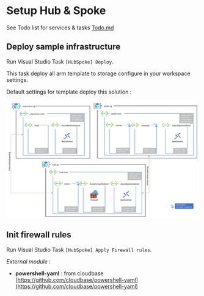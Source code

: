 # Setup Hub & Spoke

See Todo list for services & tasks [Todo.md](./Todo.md)

## Deploy sample infrastructure

Run Visual Studio Task `[HubSpoke] Deploy`.

This task deploy all arm template to storage configure in your workspace settings.

Default settings for template deploy this solution :

![](./medias/topology.png)

## Init firewall rules

Run Visual Studio Task `[HubSpoke] Apply Firewall rules`.

*External module* :

- **powershell-yaml** : from cloudbase [https://github.com/cloudbase/powershell-yaml](https://github.com/cloudbase/powershell-yaml)
